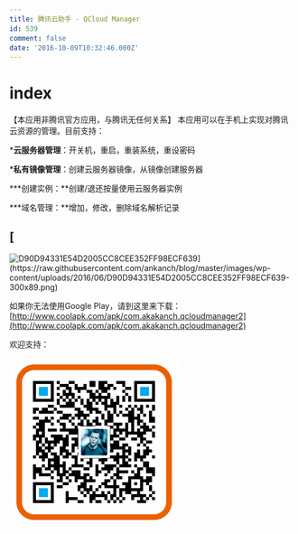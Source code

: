 ```yaml
---
title: 腾讯云助手 - QCloud Manager
id: 539
comment: false
date: '2016-10-09T10:32:46.000Z'
---
```


# index

【本应用非腾讯官方应用，与腾讯无任何关系】 本应用可以在手机上实现对腾讯云资源的管理。目前支持：

***云服务器管理**：开关机，重启，重装系统，重设密码

***私有镜像管理**：创建云服务器镜像，从镜像创建服务器

***创建实例：**创建/退还按量使用云服务器实例

***域名管理：**增加，修改，删除域名解析记录

## \[

![D90D94331E54D2005CC8CEE352FF98ECF639\](https://raw.githubusercontent.com/ankanch/blog/master/images/wp-content/uploads/2016/06/D90D94331E54D2005CC8CEE352FF98ECF639-300x89.png)](https://play.google.com/store/apps/details?id=com.akakanch.qcloudmanager2)

如果你无法使用Google Play，请到这里来下载：[http://www.coolapk.com/apk/com.akakanch.qcloudmanager2](http://www.coolapk.com/apk/com.akakanch.qcloudmanager2)

欢迎支持：

[![&#x6350;&#x8D60;](https://raw.githubusercontent.com/ankanch/blog/master/images/wp-content/uploads/2016/10/捐赠-300x300.png)](https://raw.githubusercontent.com/ankanch/blog/master/images/wp-content/uploads/2016/10/捐赠.png)

